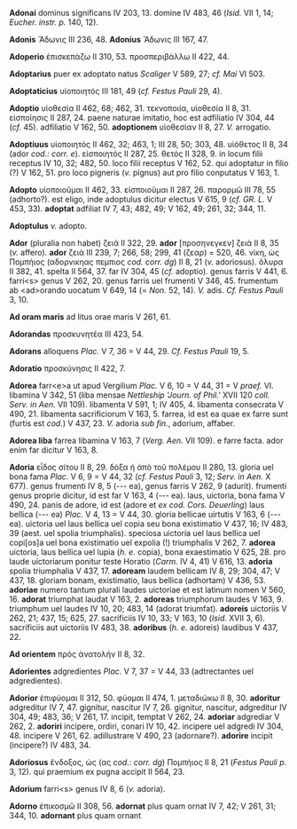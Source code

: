 **Adonai** dominus significans IV 203, 13. domine IV 483, 46 (*Isid.*
VII 1, 14; *Eucher. instr. p.* 140, 12).

**Adonis** Ἄδωνις III 236, 48. **Adonius** Ἄδωνις III 167, 47.

**Adoperio** ἐπισκεπάζω II 310, 53. προσπεριβάλλω II 422, 44.

**Adoptarius** puer ex adoptato natus *Scaliger* V 589, 27; *cf. Mai* VI
503.

**Adoptaticius** υἱοποιητός III 181, 49 (*cf. Festus Pauli* 29, 4).

**Adoptio** υἱοθεσία II 462, 68; 462, 31. τεκνοποιία, υἱοθεσία II 8, 31.
εἰσποίησις II 287, 24. paene naturae imitatio, hoc est adfiliatio IV
304, 44 (*cf.* 45). adfiliatio V 162, 50. **adoptionem** υἱοθεσίαν II 8,
27. *V.* arrogatio.

**Adoptiuus** υἱοποιητός II 462, 32; 463, 1; III 28, 50; 303, 48.
υἱόθετος II 8, 34 (ador *cod.: corr. e*). εἰσποιητός II 287, 25. θετός
II 328, 9. in locum filii receptus IV 10, 32; 482, 50. loco filii
receptus V 162, 52. qui adoptatur in filio (?) V 162, 51. pro loco
pigneris (*v.* pignus) aut pro filio conputatus V 163, 1.

**Adopto** υἱοποιοῦμαι II 462, 33. εἰσποιοῦμαι II 287, 26. παρορμῶ III
78, 55 (adhorto?). est eligo, inde adoptulus dicitur electus V 615, 9
(*cf. GR. L.* V 453, 33). **adoptat** adfiliat IV 7, 43; 482, 49; V 162,
49; 261, 32; 344, 11.

**Adoptulus** *v.* adopto.

**Ador** (pluralia non habet) ζειά II 322, 29. **ador** [προσηνεγκεν]
ζειά II 8, 35 (*v.* affero). **ador** ζειά III 239, 7; 266, 58; 299, 41
(ζεαρ) = 520, 46. νίκη, ὡς Πομπήιος (αδορνικηας πεμπιος *cod. corr. dg*)
II 8, 21 (*v.* adoriosus). ὄλυρα II 382, 41. spelta II 564, 37. far IV
304, 45 (*cf.* adoptio). genus farris V 441, 6. farri\<s\> genus V 262,
20. genus farris uel frumenti V 346, 45. frumentum ab \<ad\>orando
uocatum V 649, 14 (= *Non.* 52, 14). *V.* adis. *Cf. Festus Pauli* 3,
10.

**Ad oram maris** ad litus orae maris V 261, 61.

**Adorandas** προσκυνητέα III 423, 54.

**Adorans** alloquens *Plac.* V 7, 36 = V 44, 29. *Cf. Festus Pauli* 19,
5.

**Adoratio** προσκύνησις II 422, 7.

**Adorea** farr\<e\>a ut apud Vergilium *Plac.* V 6, 10 = V 44, 31 = V
*praef.* VI. libamina V 342, 51 (liba mensae *Nettleship 'Journ. of
Phil.'* XVII 120 *coll. Serv. in Aen.* VII 109). libamenta V 591, 1; IV
405, 4. libamenta consecrata V 490, 21. libamenta sacrificiorum V 163,
5. farrea, id est ea quae ex farre sunt (furtis est *cod.*) V 437, 23.
*V.* adoria *sub fin.*, adorium, affaber.

**Adorea liba** farrea libamina V 163, 7 (*Verg. Aen.* VII 109). e farre
facta. ador enim far dicitur V 163, 8.

**Adoria** εἶδος σίτου II 8, 29. δόξα ἡ ἀπὸ τοῦ πολέμου II 280, 13.
gloria uel bona fama *Plac.* V 6, 9 = V 44, 32 (*cf. Festus Pauli* 3,
12; *Serv. in Aen.* X 677). genus frumenti IV 8, 5 (--- ea), genus
farris V 262, 9 (adurit). frumenti genus proprie dicitur, id est far V
163, 4 (--- ea). laus, uictoria, bona fama V 490, 24. panis de adore, id
est (adore et *ex cod. Cors. Deuerling*) laus bellica (--- ea) *Plac.* V
4, 13 = V 44, 30. gloria bellicae uirtutis V 163, 6 (--- ea). uictoria
uel laus bellica uel copia seu bona existimatio V 437, 16; IV 483, 39
(aest. uel spolia triumphalis). speciosa uictoria uel laus bellica uel
copi[os]a uel bona existimatio uel expolia (!) triumphalis V 262, 7.
**adorea** uictoria, laus bellica uel lupia (*h. e.* copia), bona
exaestimatio V 625, 28. pro laude uictoriarum ponitur teste Horatio
(*Carm.* IV 4, 41) V 616, 13. **adoria** spolia triumphalia V 437, 17.
**adoream** laudem bellicam IV 8, 29; 304, 47; V 437, 18. gloriam bonam,
existimatio, laus bellica (adhortam) V 436, 53. **adoriae** numero
tantum plurali laudes uictoriae et est latinum nomen V 560, 16.
**adorat** triumphat laudat V 163, 2. **adoreas** triumphorum laudes V
163, 9. triumphum uel laudes IV 10, 20; 483, 14 (adorat triumfat).
**adoreis** uictoriis V 262, 21; 437, 15; 625, 27. sacrificiis IV 10,
33; V 163, 10 (*Isid.* XVII 3, 6). sacrificiis aut uictoriis IV 483, 38.
**adoribus** (*h. e.* adoreis) laudibus V 437, 22.

**Ad orientem** πρὸς ἀνατολήν II 8, 32.

**Adorientes** adgredientes *Plac.* V 7, 37 = V 44, 33 (adtrectantes uel
adgredientes).

**Adorior** ἐπιφύομαι II 312, 50. φύομαι II 474, 1. μεταδιώκω II 8, 30.
**adoritur** adgreditur IV 7, 47. gignitur, nascitur IV 7, 26. gignitur,
nascitur, adgreditur IV 304, 49; 483, 36; V 261, 17. incipit, temptat V
262, 24. **adoriar** adgrediar V 262, 2. **adoriri** incipere, ordiri,
conari IV 10, 42. incipere uel adgredi IV 304, 48. incipere V 261, 62.
adillustrare V 490, 23 (adornare?). **adorire** incipit (incipere?) IV
483, 34.

**Adoriosus** ἔνδοξος, ὡς (ας *cod.: corr. dg*) Πομπήιος II 8, 21
(*Festus Pauli p.* 3, 12). qui praemium ex pugna accipit II 564, 23.

**Adorium** farri\<s\> genus IV 8, 6 (*v.* adoria).

**Adorno** ἐπικοσμῶ II 308, 56. **adornat** plus quam ornat IV 7, 42; V
261, 31; 344, 10. **adornant** plus quam ornant
